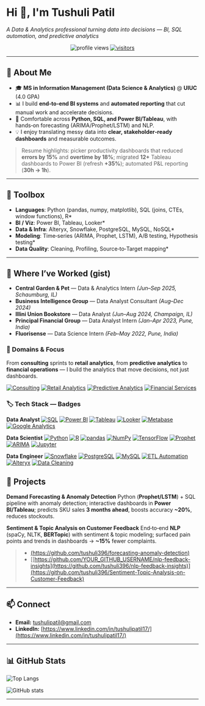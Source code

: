 # Hi 👋, I'm Tushuli Patil

*A Data & Analytics professional turning data into decisions — BI, SQL automation, and predictive analytics*

<p align="center">
  <img src="https://komarev.com/ghpvc/?username=tushuli396&style=flat-square" alt="profile views"/>
 <a href="https://hits.sh/github.com/tushuli396/">
  <img src="https://hits.sh/github.com/tushuli396.svg?style=flat&label=visitors" alt="visitors"/>
  </a>
</p>

---

## 🚀 About Me

* 🎓 **MS in Information Management (Data Science & Analytics)** @ **UIUC** (4.0 GPA)
* 📊 I build **end‑to‑end BI systems** and **automated reporting** that cut manual work and accelerate decisions.
* 🤖 Comfortable across **Python, SQL, and Power BI/Tableau**, with hands‑on forecasting (ARIMA/Prophet/LSTM) and NLP.
* 💡 I enjoy translating messy data into **clear, stakeholder‑ready dashboards** and measurable outcomes.

> Resume highlights: picker productivity dashboards that reduced **errors by 15%** and **overtime by 18%**; migrated **12+** Tableau dashboards to Power BI (refresh **+35%**); automated P&L reporting (**30h → 1h**).

---

## 🧰 Toolbox

* **Languages**: Python (pandas, numpy, matplotlib), SQL (joins, CTEs, window functions), R*
* **BI / Viz**: Power BI, Tableau, Looker*
* **Data & Infra**: Alteryx, Snowflake, PostgreSQL, MySQL, NoSQL*
* **Modeling**: Time‑series (ARIMA, Prophet, LSTM), A/B testing, Hypothesis testing*
* **Data Quality**: Cleaning, Profiling, Source‑to‑Target mapping*

---

## 🧭 Where I’ve Worked (gist)

* **Central Garden & Pet** — Data & Analytics Intern *(Jun–Sep 2025, Schaumburg, IL)*
* **Business Intelligence Group** — Data Analyst Consultant *(Aug–Dec 2024)*
* **Illini Union Bookstore** — Data Analyst *(Jun–Aug 2024, Champaign, IL)*
* **Principal Financial Group** — Data Analyst Intern *(Jan–Apr 2023, Pune, India)*
* **Fluorisense** — Data Science Intern *(Feb–May 2022, Pune, India)*

### 🎯 Domains & Focus

From **consulting** sprints to **retail analytics**, from **predictive analytics** to **financial operations** — I build the analytics that move decisions, not just dashboards.

<!-- Domain badges -->

[![Consulting](https://img.shields.io/badge/Consulting-informational)](#)
[![Retail Analytics](https://img.shields.io/badge/Retail_Analytics-informational)](#)
[![Predictive Analytics](https://img.shields.io/badge/Predictive_Analytics-informational)](#)
[![Financial Services](https://img.shields.io/badge/Financial_Services-informational)](#)

### 🏷️ Tech Stack — Badges

**Data Analyst**
[![SQL](https://img.shields.io/badge/SQL-informational?logo=postgresql)](#)
[![Power BI](https://img.shields.io/badge/Power_BI-informational?logo=powerbi)](#)
[![Tableau](https://img.shields.io/badge/Tableau-informational?logo=tableau)](#)
[![Looker](https://img.shields.io/badge/Looker-informational?logo=looker)](#)
[![Metabase](https://img.shields.io/badge/Metabase-informational)](#)
[![Google Analytics](https://img.shields.io/badge/Google_Analytics-informational?logo=google-analytics)](#)

**Data Scientist**
[![Python](https://img.shields.io/badge/Python-informational?logo=python)](#)
[![R](https://img.shields.io/badge/R-informational?logo=r)](#)
[![pandas](https://img.shields.io/badge/pandas-informational?logo=pandas)](#)
[![NumPy](https://img.shields.io/badge/NumPy-informational?logo=numpy)](#)
[![TensorFlow](https://img.shields.io/badge/TensorFlow-informational?logo=tensorflow)](#)
[![Prophet](https://img.shields.io/badge/Prophet-informational)](#)
[![ARIMA](https://img.shields.io/badge/ARIMA-informational)](#)
[![Jupyter](https://img.shields.io/badge/Jupyter-informational?logo=jupyter)](#)

**Data Engineer**
[![Snowflake](https://img.shields.io/badge/Snowflake-informational?logo=snowflake)](#)
[![PostgreSQL](https://img.shields.io/badge/PostgreSQL-informational?logo=postgresql)](#)
[![MySQL](https://img.shields.io/badge/MySQL-informational?logo=mysql)](#)
[![ETL Automation](https://img.shields.io/badge/ETL_Automation-informational)](#)
[![Alteryx](https://img.shields.io/badge/Alteryx-informational)](#)
[![Data Cleaning](https://img.shields.io/badge/Data_Cleaning-informational)](#)

## 🧪 Projects

**Demand Forecasting & Anomaly Detection**
Python (**Prophet/LSTM**) + SQL pipeline with anomaly detection; interactive dashboards in **Power BI/Tableau**; predicts SKU sales **3 months ahead**, boosts accuracy **~20%**, reduces stockouts.

**Sentiment & Topic Analysis on Customer Feedback**
End‑to‑end **NLP** (spaCy, NLTK, **BERTopic**) with sentiment & topic modeling; surfaced pain points and trends in dashboards → **~15%** fewer complaints.

>
> * [(https://github.com/tushuli396/forecasting-anomaly-detection)](https://github.com/tushuli396/Demand-Forecasting-Anomaly-System)
> * [[https://github.com/YOUR_GITHUB_USERNAME/nlp-feedback-insights](https://github.com/tushuli396/nlp-feedback-insights)](https://github.com/tushuli396/Sentiment-Topic-Analysis-on-Customer-Feedback)

---

## 📫 Connect

* **Email:** [tushulipatil@gmail.com](mailto:tushulipatil@gmail.com)
* **LinkedIn:** [https://www.linkedin.com/in/tushulipatil17/](https://www.linkedin.com/in/tushulipatil17/)

---

## 📊 GitHub Stats


![Top Langs](https://github-readme-stats.vercel.app/api/top-langs/?username=tushuli396\&layout=compact)

![GitHub stats](https://github-readme-stats.vercel.app/api?username=tushuli396\&show_icons=true)

---



